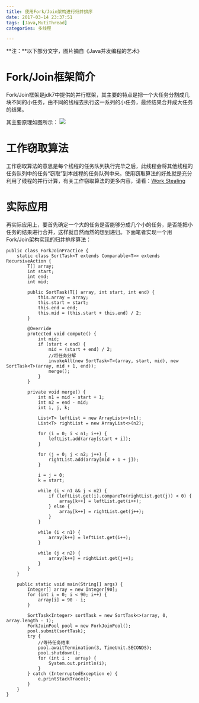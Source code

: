 ```yaml
---
title: 使用Fork/Join架构进行归并排序
date: 2017-03-14 23:37:51
tags: [Java,MutiThread]
categories: 多线程

---
```

**注：**以下部分文字，图片摘自《Java并发编程的艺术》
# Fork/Join框架简介
Fork/Join框架是jdk7中提供的并行框架，其主要的特点是把一个大任务分割成几块不同的小任务，由不同的线程去执行这一系列的小任务，最终结果合并成大任务的结果。

其主要原理如图所示：
![](http://cdn.infoqstatic.com/statics_s1_20170314-0434/resource/articles/fork-join-introduction/zh/resources/21.png)
# 工作窃取算法
工作窃取算法的意思是每个线程的任务队列执行完毕之后，此线程会将其他线程的任务队列中的任务“窃取”到本线程的任务队列中来。使用窃取算法的好处就是充分利用了线程的并行计算，有关工作窃取算法的更多内容，请看：[Work Stealing](https://en.wikipedia.org/wiki/Work_stealing)
# 实际应用
再实际应用上，要首先确定一个大的任务是否能够分成几个小的任务，是否能把小任务的结果进行合并，这样就自然而然的想到递归。下面笔者实现一个用Fork/Join架构实现的归并排序算法：

	public class ForkJoinPractice {
	    static class SortTask<T extends Comparable<T>> extends RecursiveAction {
	        T[] array;
	        int start;
	        int end;
	        int mid;
	
	        public SortTask(T[] array, int start, int end) {
	            this.array = array;
	            this.start = start;
	            this.end = end;
	            this.mid = (this.start + this.end) / 2;
	        }
	
	        @Override
	        protected void compute() {
	            int mid;
	            if (start < end) {
	                mid = (start + end) / 2;
	                //将任务分解
	                invokeAll(new SortTask<T>(array, start, mid), new SortTask<T>(array, mid + 1, end));
	                merge();
	            }
	        }
	
	        private void merge() {
	            int n1 = mid - start + 1;
	            int n2 = end - mid;
	            int i, j, k;
	
	            List<T> leftList = new ArrayList<>(n1);
	            List<T> rightList = new ArrayList<>(n2);
	
	            for (i = 0; i < n1; i++) {
	                leftList.add(array[start + i]);
	            }
	
	            for (j = 0; j < n2; j++) {
	                rightList.add(array[mid + 1 + j]);
	            }
	
	            i = j = 0;
	            k = start;
	
	            while (i < n1 && j < n2) {
	                if (leftList.get(i).compareTo(rightList.get(j)) < 0) {
	                    array[k++] = leftList.get(i++);
	                } else {
	                    array[k++] = rightList.get(j++);
	                }
	            }
	
	            while (i < n1) {
	                array[k++] = leftList.get(i++);
	            }
	
	            while (j < n2) {
	                array[k++] = rightList.get(j++);
	            }
	        }
	    }
	
	    public static void main(String[] args) {
	        Integer[] array = new Integer[90];
	        for (int i = 0; i < 90; i++) {
	            array[i] = 90 - i;
	        }
	
	        SortTask<Integer> sortTask = new SortTask<>(array, 0, array.length - 1);
	        ForkJoinPool pool = new ForkJoinPool();
	        pool.submit(sortTask);
	        try {
	        	//等待任务结束
	            pool.awaitTermination(3, TimeUnit.SECONDS);
	            pool.shutdown();
	            for (int i :  array) {
	                System.out.println(i);
	            }
	        } catch (InterruptedException e) {
	            e.printStackTrace();
	        }
	    }
	}